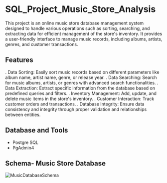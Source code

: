 # SQL_Project_Music_Store_Analysis
This project is an online music store database management system designed to handle various operations such as sorting, searching, and extracting data for efficient management of the store's inventory. It provides a user-friendly interface to manage music records, including albums, artists, genres, and customer transactions.

## Features
. Data Sorting: Easily sort music records based on different parameters like album name, artist name, genre, or release year.
. Data Searching: Search for music albums, artists, or genres with advanced search functionalities.
. Data Extraction: Extract specific information from the database based on predefined queries and filters.
. Inventory Management: Add, update, and delete music items in the store's inventory.
. Customer Interaction: Track customer orders and transactions.
. Database Integrity: Ensure data consistency and integrity through proper validation and relationships between entities.

## Database and Tools
* Postgre SQL
* PgAdmin4

## Schema- Music Store Database  
![MusicDatabaseSchema](https://user-images.githubusercontent.com/112153548/213707717-bfc9f479-52d9-407b-99e1-e94db7ae10a3.png)
